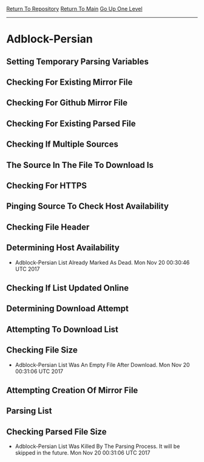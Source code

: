 [Return To Repository](https://github.com/deathbybandaid/piholeparser/)
[Return To Main](https://github.com/deathbybandaid/piholeparser/blob/master/RecentRunLogs/Mainlog.md)
[Go Up One Level](https://github.com/deathbybandaid/piholeparser/blob/master/RecentRunLogs/TopLevelScripts/30-Processing-Blacklists.md)
____________________________________
# Adblock-Persian
## Setting Temporary Parsing Variables
## Checking For Existing Mirror File
## Checking For Github Mirror File
## Checking For Existing Parsed File
## Checking If Multiple Sources
## The Source In The File To Download Is
## Checking For HTTPS
## Pinging Source To Check Host Availability
## Checking File Header
## Determining Host Availability
* Adblock-Persian List Already Marked As Dead. Mon Nov 20 00:30:46 UTC 2017
## Checking If List Updated Online
## Determining Download Attempt
## Attempting To Download List
## Checking File Size
* Adblock-Persian List Was An Empty File After Download. Mon Nov 20 00:31:06 UTC 2017
## Attempting Creation Of Mirror File
## Parsing List
## Checking Parsed File Size
* Adblock-Persian List Was Killed By The Parsing Process. It will be skipped in the future. Mon Nov 20 00:31:06 UTC 2017
